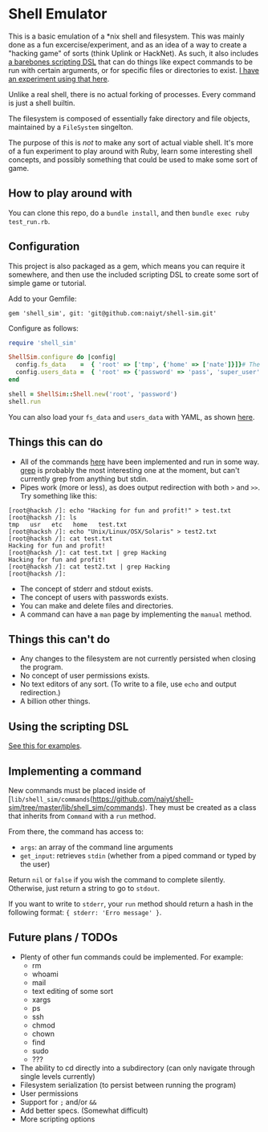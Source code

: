# Shell Emulator

This is a basic emulation of a *nix shell and filesystem. This was mainly done as a fun excercise/experiment, and as an idea of a way to create a "hacking game" of sorts (think Uplink or HackNet). As such, it also includes [a barebones scripting DSL](https://github.com/naiyt/shell-sim/blob/master/lib/shell_sim/scripting.rb) that can do things like expect commands to be run with certain arguments, or for specific files or directories to exist. [I have an experiment using that here](https://github.com/naiyt/hacking_game).

Unlike a real shell, there is no actual forking of processes. Every command is just a shell builtin.

The filesystem is composed of essentially fake directory and file objects, maintained by a `FileSystem` singelton.

The purpose of this is *not* to make any sort of actual viable shell. It's more of a fun experiment to play around with Ruby, learn some interesting shell concepts, and possibly something that could be used to make some sort of game.

## How to play around with

You can clone this repo, do a `bundle install`, and then `bundle exec ruby test_run.rb`.

## Configuration

This project is also packaged as a gem, which means you can require it somewhere, and then use the included scripting DSL to create some sort of simple game or tutorial.

Add to your Gemfile:

`gem 'shell_sim', git: 'git@github.com:naiyt/shell-sim.git'`

Configure as follows:

```ruby
require 'shell_sim'

ShellSim.configure do |config|
  config.fs_data    =  { 'root' => ['tmp', {'home' => ['nate']}]}# The structure of your filesystem
  config.users_data =  { 'root' => {'password' => 'pass', 'super_user' => true}, 'nate' => {'password': 'pass', 'super_user' => false}}
end

shell = ShellSim::Shell.new('root', 'password')
shell.run
```

You can also load your `fs_data` and `users_data` with YAML, as shown [here](https://github.com/naiyt/shell-sim/blob/master/test_run.rb).

## Things this can do

- All of the commands [here](https://github.com/naiyt/shell-sim/tree/master/lib/shell_sim/commands) have been implemented and run in some way. [grep](https://github.com/naiyt/shell-sim/blob/master/lib/shell_sim/commands/grep.rb) is probably the most interesting one at the moment, but can't currently grep from anything but stdin.
- Pipes work (more or less), as does output redirection with both `>` and `>>`. Try something like this:

```shell
[root@hacksh /]: echo "Hacking for fun and profit!" > test.txt
[root@hacksh /]: ls
tmp   usr   etc   home   test.txt
[root@hacksh /]: echo "Unix/Linux/OSX/Solaris" > test2.txt
[root@hacksh /]: cat test.txt
Hacking for fun and profit!
[root@hacksh /]: cat test.txt | grep Hacking
Hacking for fun and profit!
[root@hacksh /]: cat test2.txt | grep Hacking
[root@hacksh /]:
```

- The concept of stderr and stdout exists.
- The concept of users with passwords exists.
- You can make and delete files and directories.
- A command can have a `man` page by implementing the `manual` method.

## Things this can't do

- Any changes to the filesystem are not currently persisted when closing the program.
- No concept of user permissions exists.
- No text editors of any sort. (To write to a file, use `echo` and output redirection.)
- A billion other things.

## Using the scripting DSL

[See this for examples](https://github.com/naiyt/hacking_game).

## Implementing a command

New commands must be placed inside of [`lib/shell_sim/commands`(https://github.com/naiyt/shell-sim/tree/master/lib/shell_sim/commands). They must be created as a class that inherits from `Command` with a `run` method.

From there, the command has access to:

- `args`: an array of the command line arguments
- `get_input`: retrieves `stdin` (whether from a piped command or typed by the user)

Return `nil` or `false` if you wish the command to complete silently. Otherwise, just return a string to go to `stdout`.

If you want to write to `stderr`, your `run` method should return a hash in the following format: `{ stderr: 'Erro message' }`.

## Future plans / TODOs

- Plenty of other fun commands could be implemented. For example:
  - rm
  - whoami
  - mail
  - text editing of some sort
  - xargs
  - ps
  - ssh
  - chmod
  - chown
  - find
  - sudo
  - ???
- The ability to cd directly into a subdirectory (can only navigate through single levels currently)
- Filesystem serialization (to persist between running the program)
- User permissions
- Support for `;` and/or `&&`
- Add better specs. (Somewhat difficult)
- More scripting options

